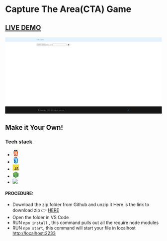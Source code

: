 # Capture The Area(CTA) Game

## <a href="https://hot-games.herokuapp.com/">LIVE DEMO</a>


![CTA](cta-game.png?raw=true "CTA")

## Make it Your Own!

### Tech stack
- <img height="20" src="https://raw.githubusercontent.com/github/explore/80688e429a7d4ef2fca1e82350fe8e3517d3494d/topics/html/html.png">
- <img height="20" src="https://raw.githubusercontent.com/github/explore/80688e429a7d4ef2fca1e82350fe8e3517d3494d/topics/css/css.png">
- <img height="20" src="https://raw.githubusercontent.com/github/explore/80688e429a7d4ef2fca1e82350fe8e3517d3494d/topics/javascript/javascript.png">
- <img height="20" src="https://raw.githubusercontent.com/github/explore/80688e429a7d4ef2fca1e82350fe8e3517d3494d/topics/nodejs/nodejs.png">
- <img height="20" src="https://avatars.githubusercontent.com/u/10566080?s=200&v=4">

#### PROCEDURE:
- Download the zip folder from Github and unzip it
Here is the link to download zip 👉
<a href='https://github.com/avinashboy/CTA-games'>HERE</a>
- Open the folder in VS Code
- RUN <code>npm install</code> , this command pulls out all the require node modules
- RUN <code>npm start</code>, this command will start your file in localhost <a href="http://localhost:2233">http://localhost:2233</a>

